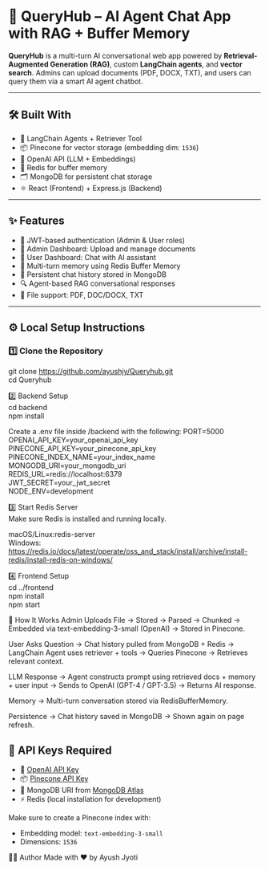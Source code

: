 # 🚀 QueryHub – AI Agent Chat App with RAG + Buffer Memory

**QueryHub** is a multi-turn AI conversational web app powered by **Retrieval-Augmented Generation (RAG)**, custom **LangChain agents**, and **vector search**. Admins can upload documents (PDF, DOCX, TXT), and users can query them via a smart AI agent chatbot.

---

## 🛠️ Built With

- 🧠 LangChain Agents + Retriever Tool  
- 📦 Pinecone for vector storage (embedding dim: `1536`)  
- 💬 OpenAI API (LLM + Embeddings)  
- 🧠 Redis for buffer memory  
- 🗂 MongoDB for persistent chat storage  
- ⚛️ React (Frontend) + Express.js (Backend)

---

## ✨ Features

- 🔐 JWT-based authentication (Admin & User roles)  
- 📁 Admin Dashboard: Upload and manage documents  
- 👤 User Dashboard: Chat with AI assistant  
- 🔄 Multi-turn memory using Redis Buffer Memory  
- 💾 Persistent chat history stored in MongoDB  
- 🔍 Agent-based RAG conversational responses  
- 📑 File support: PDF, DOC/DOCX, TXT

---

## ⚙️ Local Setup Instructions

### 1️⃣ Clone the Repository  

git clone https://github.com/ayushjy/Queryhub.git  
cd Queryhub

2️⃣ Backend Setup  
cd backend  
npm install  

Create a .env file inside /backend with the following:
PORT=5000  
OPENAI_API_KEY=your_openai_api_key  
PINECONE_API_KEY=your_pinecone_api_key  
PINECONE_INDEX_NAME=your_index_name  
MONGODB_URI=your_mongodb_uri  
REDIS_URL=redis://localhost:6379  
JWT_SECRET=your_jwt_secret  
NODE_ENV=development  

3️⃣ Start Redis Server  
Make sure Redis is installed and running locally.

macOS/Linux:redis-server  
Windows: https://redis.io/docs/latest/operate/oss_and_stack/install/archive/install-redis/install-redis-on-windows/

4️⃣ Frontend Setup  
cd ../frontend  
npm install  
npm start  

🧠 How It Works
Admin Uploads File
→ Stored → Parsed → Chunked → Embedded via text-embedding-3-small (OpenAI) → Stored in Pinecone.

User Asks Question
→ Chat history pulled from MongoDB + Redis
→ LangChain Agent uses retriever + tools
→ Queries Pinecone → Retrieves relevant context.

LLM Response
→ Agent constructs prompt using retrieved docs + memory + user input
→ Sends to OpenAI (GPT-4 / GPT-3.5)
→ Returns AI response.

Memory
→ Multi-turn conversation stored via RedisBufferMemory.

Persistence
→ Chat history saved in MongoDB
→ Shown again on page refresh.

## 🔐 API Keys Required

- 🔑 [OpenAI API Key](https://platform.openai.com/account/api-keys)
- 📦 [Pinecone API Key](https://app.pinecone.io/)
- 🍃 MongoDB URI from [MongoDB Atlas](https://www.mongodb.com/cloud/atlas)
- ⚡ Redis (local installation for development)

Make sure to create a Pinecone index with:
- Embedding model: `text-embedding-3-small`
- Dimensions: `1536`

🧑‍💻 Author
Made with ❤️ by Ayush Jyoti
